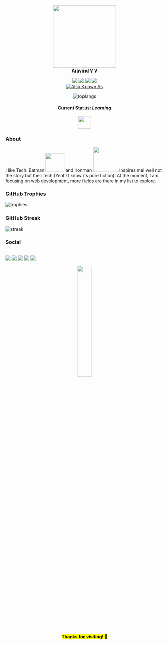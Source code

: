 
<p align="center">
<a href="#"><img src="./me-smile.png" width='200px'/></a></br>
  <b font-size="14px" font-weight="bold">Aravind V V</b>
</p>

<p align="center">
<a href="#"><img src="https://img.shields.io/badge/-Angular-b"/></a>
<a href="#"><img src="https://img.shields.io/badge/-React-orange"/></a>
<a href="#"><img src="https://img.shields.io/badge/-UI%2FUX-blueviolet"/></a>
<a href="#"><img src="https://img.shields.io/badge/-Python-blue"/></a>
</br>
<a href="#"><img alt="Also Known As" src="https://img.shields.io/endpoint?color=orange&logoColor=red&style=for-the-badge&url=https%3A%2F%2Fraw.githubusercontent.com%2Farvndvv%2Farvndvv%2Fmaster%2Faka"/></a>
</p>


<p align="center">
 <!-- <img src="https://raw.githubusercontent.com/arvndvv/arvndvv/master/wizard.gif" width="30%"/></br>-->
   <img src="https://github-readme-stats.vercel.app/api/top-langs/?username=arvndvv&layout=compact&hide=html&theme=dark&show_icons=true" alt="toplangs"/>
</p>

<h4 align="center">Current Status: <i>Learning</i> </h4>
<p align="center">
<img width="40px" src="./react.png"/></p>


 <h3 style="margin-bottom:0">About</h3>
  <p>I like Tech. Batman <img src="https://art.pixilart.com/2472449368bf921.png" width="60px" height="60px"/> and Ironman <img src="https://i.pinimg.com/originals/9e/06/97/9e0697990828bb8319be8105c939b108.gif" width="80px" height="80px"/> Inspires me! well not the story but their tech (Yeah! I know its pure fiction). At the moment, I am focusing on web development, more fields are there in my list to explore.</p>
 <h3>GitHub Trophies</h3>
<img src = "https://github-profile-trophy.vercel.app/?username=arvndvv&theme=onedark" alt="trophies">
<h3>GitHub Streak</h3>
<img src="https://github-readme-streak-stats.herokuapp.com/?user=Arvndvv&theme=dark" alt="streak">

 <h3>Social</h3><br/>
 <a href="https://in.linkedin.com/in/arvndvv"><img src="https://img.shields.io/endpoint?logo=linkedin&url=https%3A%2F%2Fraw.githubusercontent.com%2Farvndvv%2Farvndvv%2Fmaster%2Flinkedin"/></a>
<a href="https://www.instagram.com/aravind.v.v/"><img src="https://img.shields.io/endpoint?logo=instagram&logoColor=white&url=https%3A%2F%2Fraw.githubusercontent.com%2Farvndvv%2Farvndvv%2Fmaster%2Finsta"/></a>
<a href="https://arvndvv.github.io/"><img src="https://img.shields.io/badge/portfolio-arvndvv.github.io-b"/></a>
 <a href="https://medium.com/@aravindvv"><img src="https://img.shields.io/endpoint?logo=medium&url=https%3A%2F%2Fraw.githubusercontent.com%2Farvndvv%2Farvndvv%2Fmaster%2Fmedium"/></a>
<a href="https://www.sololearn.com/Profile/3489946"><img src="https://img.shields.io/badge/Sololearn-Aravind-yellow"/></a><br/>



<p align="center">
  <img src="./thanks.png" width="30%"/></br>
  <mark align="center"><b>Thanks for visiting! 👋</b></mark>
</p>
